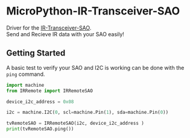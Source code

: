 # MicroPython-IR-Transceiver-SAO
Driver for the [IR-Transceiver-SAO](https://github.com/alecjprobst/IR-Transceiver-SAO).  
Send and Recieve IR data with your SAO easily!  

## Getting Started

A basic test to verify your SAO and I2C is working can be done with the `ping` command.
```python
import machine
from IRRemote import IRRemoteSAO

device_i2c_address = 0x08 

i2c = machine.I2C(0, scl=machine.Pin(1), sda=machine.Pin(0))

tvRemoteSAO = IRRemoteSAO(i2c, device_i2c_address )
print(tvRemoteSAO.ping())
```
